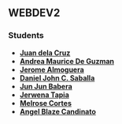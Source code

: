 ## WEBDEV2

### Students
- **[Juan dela Cruz](mailto:juan.delacruz@liham.ph)**
- **[Andrea Maurice De Guzman](mailto:andreamauricedg@gmail.com)**
- **[Jerome Almoguera](mailto:jeromealmoguera@student.laverdad.edu.ph)**
- **[Daniel John C. Saballa](mailto:danieljohnsaballa@student.laverdad.edu.ph)**
- **[Jun Jun Babera](mailto:jun-junbabera@student.laverdad.edu.ph)**
- **[Jerwena Tapia](mailto:jerwenatapia@student.laverdad.edu.ph)**
- **[Melrose Cortes](mailto:melrosecortes@student.laverdad.edu.ph)**
- **[Angel Blaze Candinato](mailto:angelblazecandinato@student.laverdad.edu.ph)**
